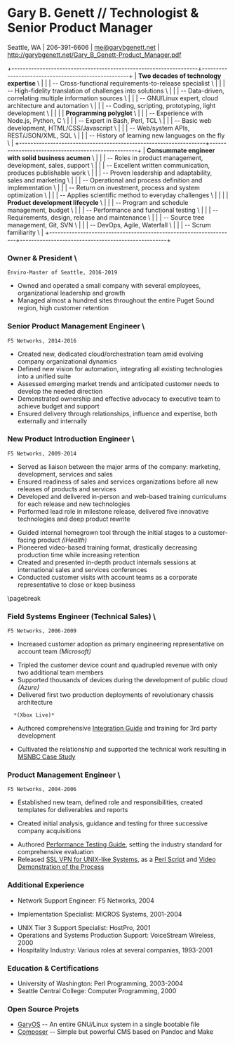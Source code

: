 <!--
% Gary B. Genett
% Pathfinder & Technologist
% v5.1 (2019-04-02)
<!-- ############################################################### -->

# Gary B. Genett // Technologist & Senior Product Manager

Seattle, WA \| 206-391-6606 \| <me@garybgenett.net> \| <http://garybgenett.net/Gary_B_Genett-Product_Manager.pdf>

<!--
+-----------------------------------------------------------+-----------------------------------------------------------+
| -- The quick brown fox jumps over the lazy dog.  Done!! \ | -- The quick brown fox jumps over the lazy dog.  Done!! \ |
+-----------------------------------------------------------+-----------------------------------------------------------+
-->

+------------------------------------------------------------------+----------------------------------------------------+
| **Two decades of technology expertise**                        \ |                                                    |
| -- Cross-functional requirements-to-release specialist         \ |                                                    |
| -- High-fidelity translation of challenges into solutions      \ |                                                    |
| -- Data-driven, correlating multiple information sources       \ |                                                    |
| -- GNU/Linux expert, cloud architecture and automation         \ |                                                    |
| -- Coding, scripting, prototyping, light development           \ |                                                    |
|                                                                  | **Programming polyglot**                         \ |
|                                                                  | -- Experience with Node.js, Python, C            \ |
|                                                                  | -- Expert in Bash, Perl, TCL                     \ |
|                                                                  | -- Basic web development, HTML/CSS/Javascript    \ |
|                                                                  | -- Web/system APIs, REST/JSON/XML, SQL           \ |
|                                                                  | -- History of learning new languages on the fly  \ |
+------------------------------------------------------------------+----------------------------------------------------+
| **Consummate engineer with solid business acumen**             \ |                                                    |
| -- Roles in product management, development, sales, support    \ |                                                    |
| -- Excellent written communication, produces publishable work  \ |                                                    |
| -- Proven leadership and adaptability, sales and marketing     \ |                                                    |
| -- Operational and process definition and implementation       \ |                                                    |
| -- Return on investment, process and system optimization       \ |                                                    |
| -- Applies scientific method to everyday challenges            \ |                                                    |
|                                                                  | **Product development lifecycle**                \ |
|                                                                  | -- Program and schedule management, budget       \ |
|                                                                  | -- Performance and functional testing            \ |
|                                                                  | -- Requirements, design, release and maintenance \ |
|                                                                  | -- Source tree management, Git, SVN              \ |
|                                                                  | -- DevOps, Agile, Waterfall                      \ |
|                                                                  | -- Scrum familiarity                             \ |
+------------------------------------------------------------------+----------------------------------------------------+

<!-- ############################################################### -->
<!-- 2019/02-Present -->
<!--
### Health & Happiness Expert \
    Gary's Future, 2019

  * Invested in mental and physical health break, after a two and a half year all-out sprint
  * Responsible for rebuilding and refocusing life trajectory and career path
-->

<!-- ############################################################### -->
<!-- 2016/10-2019/01 -->
### Owner & President \
    Enviro-Master of Seattle, 2016-2019

  * Owned and operated a small company with several employees, organizational leadership and growth
  * Managed almost a hundred sites throughout the entire Puget Sound region, high customer retention
<!--  * Successfully acquired languishing operation, converted to updated model *(Swisher Hygiene of EcoLab)* -->
<!--  * Consistent growth through in-person sales and employee upsells, mentorship and coaching -->
<!--  * Repaired overall health of the business, increased revenue and improved margins -->

<!-- ############################################################### -->
<!-- 2015/01-2016/10 -->
### Senior Product Management Engineer \
    F5 Networks, 2014-2016

  * Created new, dedicated cloud/orchestration team amid evolving company organizational dynamics
  * Defined new vision for automation, integrating all existing technologies into a unified suite
  * Assessed emerging market trends and anticipated customer needs to develop the needed direction
  * Demonstrated ownership and effective advocacy to executive team to achieve budget and support
  * Ensured delivery through relationships, influence and expertise, both externally and internally

<!-- ############################################################### -->
<!-- 2009/09-2014/12 -->
### New Product Introduction Engineer \
    F5 Networks, 2009-2014

  * Served as liaison between the major arms of the company: marketing, development, services and sales
  * Ensured readiness of sales and services organizations before all new releases of products and services
  * Developed and delivered in-person and web-based training curriculums for each release and new technologies
  * Performed lead role in milestone release, delivered five innovative technologies and deep product rewrite
<!-- \ -->
<!--    *(BIG-IP v11.0.0: DSC/CMI, Plugins 2.0, vCMP, TMSH & iApps)* -->
  * Guided internal homegrown tool through the initial stages to a customer-facing product *(iHealth)*
  * Pioneered video-based training format, drastically decreasing production time while increasing retention
  * Created and presented in-depth product internals sessions at international sales and services conferences
  * Conducted customer visits with account teams as a corporate representative to close or keep business

<!-- [Operations Guide]: https://support.f5.com/kb/en-us/products/big-ip_ltm/manuals/product/f5-tmos-operations-guide.html -->
<!-- [Operations Guide]: https://support.f5.com/content/kb/en-us/products/big-ip_ltm/manuals/product/f5-tmos-operations-guide/_jcr_content/pdfAttach/download/file.res/f5-tmos-operations-guide.pdf -->
[Operations Guide]: http://www.garybgenett.net/resume/f5-tmos-operations-guide.pdf

<!-- ############################################################### -->
<!-- 2009/03-2009/08 -->
<!--
### Professional Volunteer \
    Various Non-Profit Organizations, 2009

  * Took a six month relief, focused on repairing health while serving others
  * Spent time investing and supporting several organizations, through time and money donations
    * [UWKC (United Way of King County)]
    * [Nature Consortium]
    * [Circus Contraption]
-->

\pagebreak

<!-- ############################################################### -->
<!-- 2007/01-2009/02 -->
### Field Systems Engineer (Technical Sales) \
    F5 Networks, 2006-2009

  * Increased customer adoption as primary engineering representative on account team *(Microsoft)*
<!--  * Developed influence through mutual trust, thought leadership, solution development and training -->
  * Tripled the customer device count and quadrupled revenue with only two additional team members
  * Supported thousands of devices during the development of public cloud <!-- *(GNS/MSN: Azure)* --> *(Azure)*
  * Delivered first two production deployments of revolutionary chassis architecture <!-- \ -->
<!--    *(VIPRION: Xbox Live & BOSD)* -->
      *(Xbox Live)*
  * Authored comprehensive [Integration Guide] and training for 3rd party development
<!--  * Assisted customer teams in implementation of automated compliance validation suites *(PCI & SOX)* -->
<!--  * Reverse-engineered and automated product installer to provide rapid provisioning -->
  * Cultivated the relationship and supported the technical work resulting in [MSNBC Case Study]

[Integration Guide]: http://www.garybgenett.net/resume/BIG-IP_Integration_Guide.docx
<!-- [MSNBC Case Study]: http://www.f5.com/pdf/case-studies/msnbc-election-day-cs.pdf -->
[MSNBC Case Study]: http://www.garybgenett.net/resume/msnbc-election-day-cs.pdf

<!-- ############################################################### -->
<!-- 2005/01-2006/12 -->
### Product Management Engineer \
    F5 Networks, 2004-2006

<!--  * Provided company vision, product direction and execution guidance to executive team, market research -->
  * Established new team, defined role and responsibilities, created templates for deliverables and reports
<!--  * Delivered competitive analysis ranging from high-level market overview to technical differentiation -->
<!--  * Wrote and maintained detailed briefing materials for executive team, product management and sales -->
  * Created initial analysis, guidance and testing for three successive company acquisitions <!-- \ -->
<!--    *(FirePass SSL VPN, WebAccelerator Web Optimization & WANJet WAN Optimization)* -->
  * Authored [Performance Testing Guide], setting the industry standard for comprehensive evaluation
  * Released [SSL VPN for UNIX-like Systems], as a [Perl Script] and [Video Demonstration of the Process]
<!--  * Maintained expertise in product design, architecture and internals, nurtured knowledge culture -->

<!-- [Performance Testing Guide]: http://devcentral.f5.com/downloads/f5/creating-performance-test-methodology.pdf -->
[Performance Testing Guide]: http://www.garybgenett.net/resume/creating-performance-test-methodology.pdf
<!-- [L4-L7 Performance Testing Report]: http://www.f5.com/pdf/reports/F5-comparative-performance-report-ADC-2013.pdf -->
[L4-L7 Performance Testing Report]: http://www.garybgenett.net/resume/F5-comparative-performance-report-ADC-2013.pdf
<!-- [L4-L7 Performance Testing Report]: http://www.garybgenett.net/resume/f5-performance-report-UPDATED.pdf -->
<!-- [SSL VPN for UNIX-like Systems]: https://devcentral.f5.com/articles/clientless-firepass-login-via-the-command-line -->
[SSL VPN for UNIX-like Systems]: http://www.garybgenett.net/resume/Clientless_FirePass_Login_via_the_command_line.html
<!-- [Perl Script]: https://devcentral.f5.com/downloads/icontrol/sdk/sslvpn.public.pl.txt -->
[Perl Script]: http://www.garybgenett.net/resume/sslvpn.public.pl.txt
<!-- [Video Demonstration of the Process]: https://devcentral.f5.com/weblogs/dctv/archive/2006/10/30/fploginscript.aspx -->
[Video Demonstration of the Process]: http://www.garybgenett.net/resume/20061024-FPLoginScript-Gary.wmv

<!-- ############################################################### -->
### Additional Experience

  * Network Support Engineer: F5 Networks, 2004 <!-- 2004/02-2004/12 -->
<!--    * Built first shared lab environment and wrote web-based checkout system for global accessibility -->
  * Implementation Specialist: MICROS Systems, 2001-2004
<!--    * Designed and supported mission-critical financial systems in 24/7 customer environments -->
<!--    * Implemented and supported all the largest point-of-sale deployments in Washington state -->
<!--    * Operated as sole technician for UNIX-based systems, which processed millions of dollars daily -->
<!--    * Managed customer expectations and experience from presales to ongoing support -->
<!--    * Increased revenue and customer loyalty by selling and building custom solutions \ -->
<!--      *(Shell, Perl, SQL and a proprietary scripting language)* -->
  * UNIX Tier 3 Support Specialist: HostPro, 2001
  * Operations and Systems Production Support: VoiceStream Wireless, 2000
  * Hospitality Industry: Various roles at several companies, 1993-2001

<!-- ############################################################### -->
### Education & Certifications

  * University of Washington: Perl Programming, 2003-2004
  * Seattle Central College: Computer Programming, 2000

<!-- ############################################################### -->
### Open Source Projets

  * [GaryOS](https://github.com/garybgenett/gary-os) -- An entire GNU/Linux system in a single bootable file
  * [Composer](https://github.com/garybgenett/composer) -- Simple but powerful CMS based on Pandoc and Make
<!--  * [Tasks](https://github.com/garybgenett/tasks) -- Taskwarrior & Google Tasks: configuration, automation & reporting -->

<!-- ############################################################### -->
<!--
### Volunteering

  * [WILS (Wisconsin Leadership Seminars)], 1993-2014
    * Received public accolades in 2017 [Facebook post]
    * Authored constitution and bylaws for new organization as first Alumni Board Secretary
<!--    * Youth Facilitator, 2004-2014
<!--    * Junior Staff Member, 1994-1997
<!--    * Alumni Board Secretary, 1994-1995
<!--    * Seminar Ambassador, 1993
  * [UWKC (United Way of King County)], 2009-2010
<!--  * [Nature Consortium], 2009
<!--  * [Circus Contraption], 2009
-->

[WILS (Wisconsin Leadership Seminars)]: https://wils.us
[Facebook post]: https://www.facebook.com/WILeadS/posts/10155511390964644
[UWKC (United Way of King County)]: https://www.uwkc.org
[Nature Consortium]: https://dnda.org/dnda-nature
[Circus Contraption]: https://www.circuscontraption.com

<!-- ############################################################### -->
<!--- exit(0); -->
<!-- ############################################################### -->
